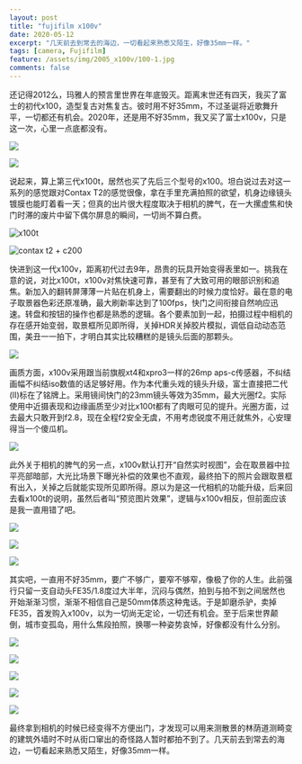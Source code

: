 ```yaml
---
layout: post
title: "fujifilm x100v"
date: 2020-05-12
excerpt: "几天前去到常去的海边，一切看起来熟悉又陌生，好像35mm一样。"
tags: [camera, Fujifilm]
feature: /assets/img/2005_x100v/100-1.jpg
comments: false
---
```


还记得2012么，玛雅人的预言里世界在年底毁灭。距离末世还有四天，我买了富士的初代x100，造型复古对焦复古。彼时用不好35mm，不过圣诞将近歌舞升平，一切都还有机会。2020年，还是用不好35mm，我又买了富士x100v，只是这一次，心里一点底都没有。

![](/assets/img/2005_x100v/100-2.jpg)

![](/assets/img/2005_x100v/100-3.jpg)

说起来，算上第三代x100t，居然也买了先后三个型号的x100。坦白说过去对这一系列的感觉跟对Contax T2的感觉很像，拿在手里充满拍照的欲望，机身边缘镜头镀膜也能盯着看一天；但真的出片很大程度取决于相机的脾气，在一大摞虚焦和快门时滞的废片中留下偶尔屏息的瞬间，一切尚不算白费。

![x100t](/assets/img/2005_x100v/100-4.jpg)

![contax t2 + c200](/assets/img/2005_x100v/100-5.jpg)

快进到这一代x100v，距离初代过去9年，昂贵的玩具开始变得表里如一。挑我在意的说，对比x100t，x100v对焦快速可靠，甚至有了大致可用的眼部识别和追焦。新加入的翻转屏薄薄一片贴在机身上，需要翻出的时候力度恰好。最在意的电子取景器色彩还原准确，最大刷新率达到了100fps，快门之间衔接自然响应迅速。转盘和按钮的操作也都是熟悉的逻辑。各个要素加到一起，拍摄过程中相机的存在感开始变弱，取景框所见即所得，关掉HDR关掉胶片模拟，调低自动动态范围，美丑一一拍下，才明白其实比较糟糕的是镜头后面的那颗头。

![](/assets/img/2005_x100v/100-6.jpg)

画质方面，x100v采用跟当前旗舰xt4和xpro3一样的26mp aps-c传感器，不纠结画幅不纠结iso数值的话足够好用。作为本代重头戏的镜头升级，富士直接把二代(II)标在了铭牌上。采用镜间快门的23mm镜头等效为35mm，最大光圈f2。实际使用中近摄表现和边缘画质至少对比x100t都有了肉眼可见的提升。光圈方面，过去最大只敢开到f2.8，现在全程f2安全无虞，不用考虑锐度不用迁就焦外，心安理得当一个傻瓜机。

![](/assets/img/2005_x100v/100-7.jpg)

此外关于相机的脾气的另一点，x100v默认打开“自然实时视图”，会在取景器中拉平亮部暗部，大光比场景下曝光补偿的效果也不直观，最终拍下的照片会跟取景框有出入，关掉之后就能实现所见即所得。原以为是这一代相机的功能升级，后来回去看x100t的说明，虽然后者叫“预览图片效果”，逻辑与x100v相反，但前面应该是我一直用错了吧。

![](/assets/img/2005_x100v/100-8.jpg)

![](/assets/img/2005_x100v/100-9.jpg)

![](/assets/img/2005_x100v/100-10.jpg)

其实吧，一直用不好35mm，要广不够广，要窄不够窄，像极了你的人生。此前强行只留一支自动头FE35/1.8度过大半年，沉闷与偶然，拍到与拍不到之间居然也开始渐渐习惯，渐渐不相信自己是50mm体质这种鬼话。于是卸磨杀驴，卖掉FE35，首发购入x100v，以为一切尚无定论，一切还有机会。至于后来世界颠倒，城市变孤岛，用什么焦段拍照，换哪一种姿势哀悼，好像都没有什么分别。

![](/assets/img/2005_x100v/100-11.jpg)

![](/assets/img/2005_x100v/100-12.jpg)

![](/assets/img/2005_x100v/100-13.jpg)

![](/assets/img/2005_x100v/100-14.jpg)

![](/assets/img/2005_x100v/100-15.jpg)

最终拿到相机的时候已经变得不方便出门，才发现可以用来测散景的林荫道测畸变的建筑外墙时不时从街口窜出的奇怪路人暂时都拍不到了。几天前去到常去的海边，一切看起来熟悉又陌生，好像35mm一样。


